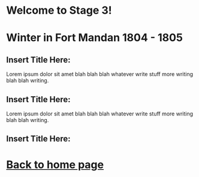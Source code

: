 
# Welcome to Stage 3!


# Winter in Fort Mandan 1804 - 1805
## Insert Title Here:
Lorem ipsum dolor sit amet blah blah blah whatever write stuff more writing blah blah writing.
## Insert Title Here:
Lorem ipsum dolor sit amet blah blah blah whatever write stuff more writing blah blah writing.
## Insert Title Here:

# [Back to home page](README.md)



